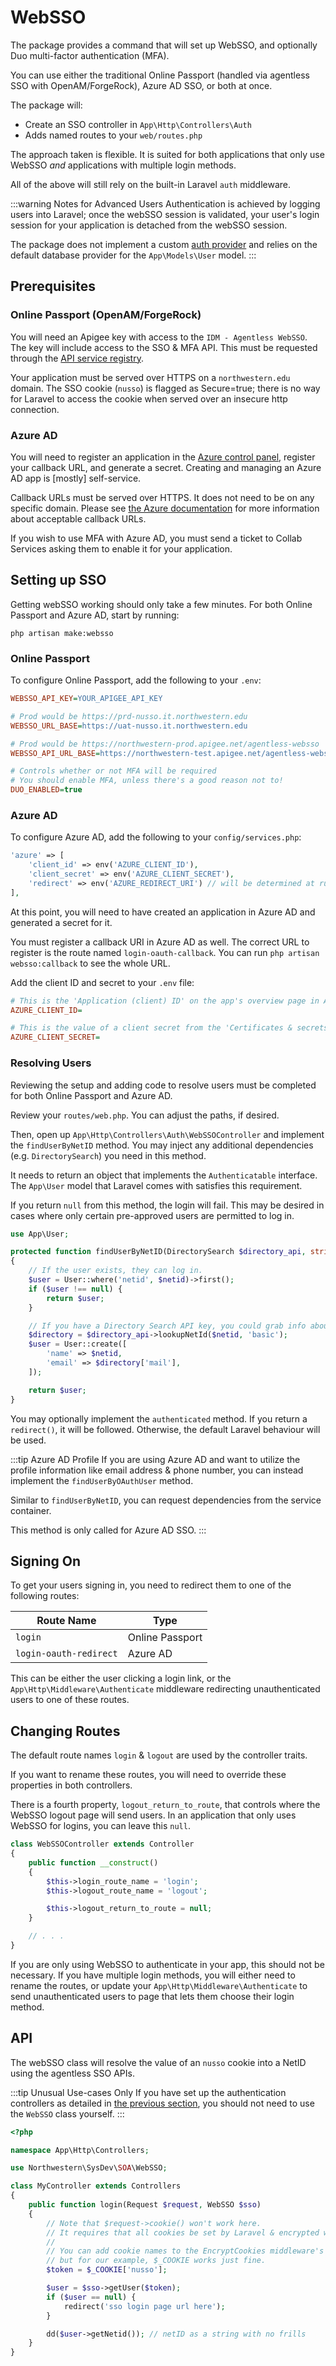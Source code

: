 # WebSSO
The package provides a command that will set up WebSSO, and optionally Duo multi-factor authentication (MFA). 

You can use either the traditional Online Passport (handled via agentless SSO with OpenAM/ForgeRock), Azure AD SSO, or both at once. 

The package will:

- Create an SSO controller in `App\Http\Controllers\Auth`
- Adds named routes to your `web/routes.php`

The approach taken is flexible. It is suited for both applications that only use WebSSO *and* applications with multiple login methods.

All of the above will still rely on the built-in Laravel `auth` middleware.

:::warning Notes for Advanced Users
Authentication is achieved by logging users into Laravel; once the webSSO session is validated, your user's login session for your application is detached from the webSSO session.

The package does not implement a custom [auth provider](https://laravel.com/docs/5.8/authentication#adding-custom-user-providers) and relies on the default database provider for the `App\Models\User` model.
:::

## Prerequisites
### Online Passport (OpenAM/ForgeRock)
You will need an Apigee key with access to the `IDM - Agentless WebSSO`. The key will include access to the SSO & MFA API. This must be requested through the [API service registry](https://apiserviceregistry.northwestern.edu/). 

Your application must be served over HTTPS on a `northwestern.edu` domain. The SSO cookie (`nusso`) is flagged as Secure=true; there is no way for Laravel to access the cookie when served over an insecure http connection.

### Azure AD
You will need to register an application in the [Azure control panel](https://portal.azure.com/#blade/Microsoft_AAD_IAM/ActiveDirectoryMenuBlade/RegisteredApps), register your callback URL, and generate a secret. Creating and managing an Azure AD app is [mostly] self-service.

Callback URLs must be served over HTTPS. It does not need to be on any specific domain. Please see [the Azure documentation](https://docs.microsoft.com/en-us/azure/active-directory/develop/reply-url) for more information about acceptable callback URLs. 

If you wish to use MFA with Azure AD, you must send a ticket to Collab Services asking them to enable it for your application.

## Setting up SSO
Getting webSSO working should only take a few minutes. For both Online Passport and Azure AD, start by running:

```
php artisan make:websso
```

### Online Passport
To configure Online Passport, add the following to your `.env`:

```ini
WEBSSO_API_KEY=YOUR_APIGEE_API_KEY

# Prod would be https://prd-nusso.it.northwestern.edu
WEBSSO_URL_BASE=https://uat-nusso.it.northwestern.edu

# Prod would be https://northwestern-prod.apigee.net/agentless-websso
WEBSSO_API_URL_BASE=https://northwestern-test.apigee.net/agentless-websso

# Controls whether or not MFA will be required
# You should enable MFA, unless there's a good reason not to!
DUO_ENABLED=true
```

### Azure AD
To configure Azure AD, add the following to your `config/services.php`:

```php
'azure' => [
    'client_id' => env('AZURE_CLIENT_ID'),
    'client_secret' => env('AZURE_CLIENT_SECRET'),
    'redirect' => env('AZURE_REDIRECT_URI') // will be determined at runtime
],
```

At this point, you will need to have created an application in Azure AD and generated a secret for it. 

You must register a callback URI in Azure AD as well. The correct URL to register is the route named `login-oauth-callback`. You can run `php artisan websso:callback` to see the whole URL.

Add the client ID and secret to your `.env` file:

```ini
# This is the 'Application (client) ID' on the app's overview page in Azure
AZURE_CLIENT_ID=

# This is the value of a client secret from the 'Certificates & secrets' page in Azure
AZURE_CLIENT_SECRET=
```

### Resolving Users
Reviewing the setup and adding code to resolve users must be completed for both Online Passport and Azure AD.

Review your `routes/web.php`. You can adjust the paths, if desired.

Then, open up `App\Http\Controllers\Auth\WebSSOController` and implement the `findUserByNetID` method. You may inject any additional dependencies (e.g. `DirectorySearch`) you need in this method.

It needs to return an object that implements the `Authenticatable` interface. The `App\User` model that Laravel comes with satisfies this requirement. 

If you return `null` from this method, the login will fail. This may be desired in cases where only certain pre-approved users are permitted to log in.

```php
use App\User;

protected function findUserByNetID(DirectorySearch $directory_api, string $netid): ?Authenticatable
{
    // If the user exists, they can log in.
    $user = User::where('netid', $netid)->first();
    if ($user !== null) {
        return $user;
    }

    // If you have a Directory Search API key, you could grab info about them & create a user.
    $directory = $directory_api->lookupNetId($netid, 'basic');
    $user = User::create([
        'name' => $netid,
        'email' => $directory['mail'],
    ]);

    return $user;
}
```

You may optionally implement the `authenticated` method. If you return a `redirect()`, it will be followed. Otherwise, the default Laravel behaviour will be used.

:::tip Azure AD Profile
If you are using Azure AD and want to utilize the profile information like email address & phone number, you can instead implement the `findUserByOAuthUser` method. 

Similar to `findUserByNetID`, you can request dependencies from the service container.

This method is only called for Azure AD SSO.
:::

## Signing On
To get your users signing in, you need to redirect them to one of the following routes:

| Route Name             | Type            |
|------------------------|-----------------|
| `login`                | Online Passport |
| `login-oauth-redirect` | Azure AD        |

This can be either the user clicking a login link, or the `App\Http\Middleware\Authenticate` middleware redirecting unauthenticated users to one of these routes. 

## Changing Routes
The default route names `login` & `logout` are used by the controller traits.

If you want to rename these routes, you will need to override these properties in both controllers.

There is a fourth property, `logout_return_to_route`, that controls where the WebSSO logout page will send users. In an application that only uses WebSSO for logins, you can leave this `null`.

```php
class WebSSOController extends Controller
{
    public function __construct()
    {
        $this->login_route_name = 'login';
        $this->logout_route_name = 'logout';

        $this->logout_return_to_route = null;
    }

    // . . .
}
```

If you are only using WebSSO to authenticate in your app, this should not be necessary. If you have multiple login methods, you will either need to rename the routes, or update your `App\Http\Middleware\Authenticate` to send unauthenticated users to page that lets them choose their login method.

## API
The webSSO class will resolve the value of an `nusso` cookie into a NetID using the agentless SSO APIs.

:::tip Unusual Use-cases Only
If you have set up the authentication controllers as detailed in [the previous section](#authentication-flow), you should not need to use the `WebSSO` class yourself.
:::

```php
<?php

namespace App\Http\Controllers;

use Northwestern\SysDev\SOA\WebSSO;

class MyController extends Controllers
{
    public function login(Request $request, WebSSO $sso)
    {
        // Note that $request->cookie() won't work here.
        // It requires that all cookies be set by Laravel & encrypted with the app's key.
        //
        // You can add cookie names to the EncryptCookies middleware's $except property to get around that,
        // but for our example, $_COOKIE works just fine.
        $token = $_COOKIE['nusso'];

        $user = $sso->getUser($token);
        if ($user == null) {
            redirect('sso login page url here');
        }

        dd($user->getNetid()); // netID as a string with no frills
    }
}
```
